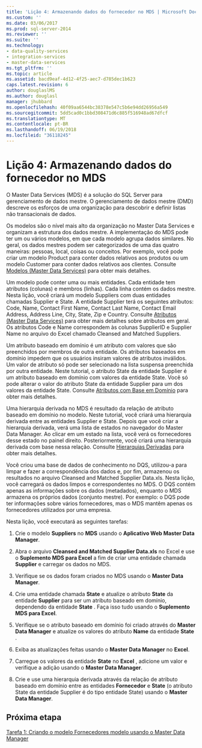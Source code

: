 ```yaml
---
title: 'Lição 4: Armazenando dados do fornecedor no MDS | Microsoft Docs'
ms.custom: ''
ms.date: 03/06/2017
ms.prod: sql-server-2014
ms.reviewer: ''
ms.suite: ''
ms.technology:
- data-quality-services
- integration-services
- master-data-services
ms.tgt_pltfrm: ''
ms.topic: article
ms.assetid: bacd9eaf-4d12-4f25-aec7-d785dec1b623
caps.latest.revision: 6
author: douglaslMS
ms.author: douglasl
manager: jhubbard
ms.openlocfilehash: 40f09aa6544bc38378e547c5b6e94dd26956a549
ms.sourcegitcommit: 5dd5cad0c1bbd308471d6c885f516948ad67dfcf
ms.translationtype: MT
ms.contentlocale: pt-BR
ms.lasthandoff: 06/19/2018
ms.locfileid: "36118245"
---
```

# <a name="lesson-4-storing-supplier-data-in-mds"></a>Lição 4: Armazenando dados do fornecedor no MDS
  O Master Data Services (MDS) é a solução do SQL Server para gerenciamento de dados mestre. O gerenciamento de dados mestre (DMD) descreve os esforços de uma organização para descobrir e definir listas não transacionais de dados.  
  
 Os modelos são o nível mais alto da organização no Master Data Services e organizam a estrutura dos dados mestre. A implementação do MDS pode ter um ou vários modelos, em que cada modelo agrupa dados similares. No geral, os dados mestres podem ser categorizados de uma das quatro maneiras: pessoas, local, coisas ou conceitos. Por exemplo, você pode criar um modelo Product para conter dados relativos aos produtos ou um modelo Customer para conter dados relativos aos clientes. Consulte [Modelos (Master Data Services)](http://msdn.microsoft.com/library/ee633746.aspx) para obter mais detalhes.  
  
 Um modelo pode conter uma ou mais entidades. Cada entidade tem atributos (colunas) e membros (linhas). Cada linha contém os dados mestre. Nesta lição, você criará um modelo Suppliers com duas entidades chamadas Supplier e State. A entidade Supplier terá os seguintes atributos: Code, Name, Contact First Name, Contact Last Name, Contact Email Address, Address Line, City, State, Zip e Country. Consulte [Atributos (Master Data Services)](http://msdn.microsoft.com/library/ee633745.aspx) para obter mais detalhes sobre atributos em geral. Os atributos Code e Name correspondem às colunas SupplierID e Supplier Name no arquivo do Excel chamado Cleansed and Matched Suppliers.  
  
 Um atributo baseado em domínio é um atributo com valores que são preenchidos por membros de outra entidade. Os atributos baseados em domínio impedem que os usuários insiram valores de atributos inválidos. Um valor de atributo só pode ser selecionado na lista suspensa preenchida por outra entidade. Neste tutorial, o atributo State da entidade Supplier é um atributo baseado em domínio com valores da entidade State. Você só pode alterar o valor do atributo State da entidade Supplier para um dos valores da entidade State. Consulte [Atributos com Base em Domínio](http://msdn.microsoft.com/library/ff487058.aspx) para obter mais detalhes.  
  
 Uma hierarquia derivada no MDS é resultado da relação de atributo baseado em domínio no modelo. Neste tutorial, você criará uma hierarquia derivada entre as entidades Supplier e State. Depois que você criar a hierarquia derivada, verá uma lista de estados no navegador do Master Data Manager. Ao clicar em um estado na lista, você verá os fornecedores desse estado no painel direito. Posteriormente, você criará uma hierarquia derivada com base nessa relação. Consulte [Hierarquias Derivadas](http://msdn.microsoft.com/library/ee633747.aspx) para obter mais detalhes.  
  
 Você criou uma base de dados de conhecimento no DQS, utilizou-a para limpar e fazer a correspondência dos dados e, por fim, armazenou os resultados no arquivo Cleansed and Matched Supplier Data.xls. Nesta lição, você carregará os dados limpos e correspondentes no MDS. O DQS contém apenas as informações sobre os dados (metadados), enquanto o MDS armazena os próprios dados (conjunto mestre). Por exemplo: o DQS pode ter informações sobre vários fornecedores, mas o MDS mantêm apenas os fornecedores utilizados por uma empresa.  
  
 Nesta lição, você executará as seguintes tarefas:  
  
1.  Crie o modelo **Suppliers** no **MDS** usando o **Aplicativo Web Master Data Manager**.  
  
2.  Abra o arquivo **Cleansed and Matched Supplier Data.xls** no Excel e use o **Suplemento MDS para Excel** a fim de criar uma entidade chamada **Supplier** e carregar os dados no MDS.  
  
3.  Verifique se os dados foram criados no MDS usando o **Master Data Manager**.  
  
4.  Crie uma entidade chamada **State** e atualize o atributo **State** da entidade **Supplier** para ser um atributo baseado em domínio, dependendo da entidade **State** . Faça isso tudo usando o **Suplemento MDS para Excel**.  
  
5.  Verifique se o atributo baseado em domínio foi criado através do **Master Data Manager** e atualize os valores do atributo **Name** da entidade **State** .  
  
6.  Exiba as atualizações feitas usando o **Master Data Manager** no **Excel**.  
  
7.  Carregue os valores da entidade **State** no **Excel** , adicione um valor e verifique a adição usando o **Master Data Manager**.  
  
8.  Crie e use uma hierarquia derivada através da relação de atributo baseado em domínio entre as entidades **Fornecedor** e **State** (o atributo State da entidade Supplier é do tipo entidade State) usando o **Master Data Manager**.  
  
## <a name="next-step"></a>Próxima etapa  
 [Tarefa 1: Criando o modelo Fornecedores modelo usando o Master Data Manager](../../2014/tutorials/task-1-creating-suppliers-model-using-master-data-manager.md)  
  
  